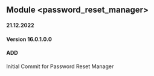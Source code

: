 ## Module <password_reset_manager>

#### 21.12.2022
#### Version 16.0.1.0.0
#### ADD
Initial Commit for Password Reset Manager

